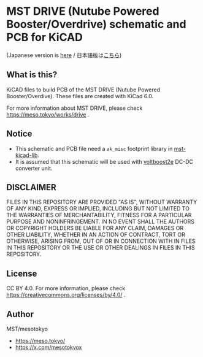# MST DRIVE (Nutube Powered Booster/Overdrive) schematic and PCB for KiCAD

(Japanese version is [here](readme_ja.md) / 日本語版は[こちら](readme_ja.md))

## What is this?

KiCAD files to build PCB of the MST DRIVE (Nutube Powered Booster/Overdive). These files are created with KiCad 6.0.

For more information about MST DRIVE, please check https://meso.tokyo/works/drive .

## Notice

 * This schematic and PCB file need a `ak_misc` footprint library in [mst-kicad-lib](https://github.com/mesotokyo/mst-kicad-lib). 
 * It is assumed that this schematic will be used with [voltboost2e](https://github.com/mesotokyo/voltboost2e) DC-DC converter unit.

## DISCLAIMER

FILES IN THIS REPOSITORY ARE PROVIDED "AS IS", WITHOUT WARRANTY OF ANY KIND, EXPRESS OR IMPLIED, INCLUDING BUT NOT LIMITED TO THE WARRANTIES OF MERCHANTABILITY, FITNESS FOR A PARTICULAR PURPOSE AND NONINFRINGEMENT. IN NO EVENT SHALL THE AUTHORS OR COPYRIGHT HOLDERS BE LIABLE FOR ANY CLAIM, DAMAGES OR OTHER LIABILITY, WHETHER IN AN ACTION OF CONTRACT, TORT OR OTHERWISE, ARISING FROM, OUT OF OR IN CONNECTION WITH IN FILES IN THIS REPOSITORY OR THE USE OR OTHER DEALINGS IN FILES IN THIS REPOSITORY.

## License

CC BY 4.0. For more information, please check https://creativecommons.org/licenses/by/4.0/ .

## Author

MST/mesotokyo

 - https://meso.tokyo/
 - https://x.com/mesotokyox
